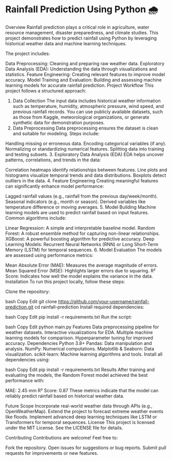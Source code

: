 # Rainfall Prediction Using Python 🌧️
Overview
Rainfall prediction plays a critical role in agriculture, water resource management, disaster preparedness, and climate studies. This project demonstrates how to predict rainfall using Python by leveraging historical weather data and machine learning techniques.

The project includes:

Data Preprocessing: Cleaning and preparing raw weather data.
Exploratory Data Analysis (EDA): Understanding the data through visualizations and statistics.
Feature Engineering: Creating relevant features to improve model accuracy.
Model Training and Evaluation: Building and assessing machine learning models for accurate rainfall prediction.
Project Workflow
This project follows a structured approach:

1. Data Collection
The input data includes historical weather information such as temperature, humidity, atmospheric pressure, wind speed, and previous rainfall records.
You can use publicly available datasets, such as those from Kaggle, meteorological organizations, or generate synthetic data for demonstration purposes.
2. Data Preprocessing
Data preprocessing ensures the dataset is clean and suitable for modeling. Steps include:

Handling missing or erroneous data.
Encoding categorical variables (if any).
Normalizing or standardizing numerical features.
Splitting data into training and testing subsets.
3. Exploratory Data Analysis (EDA)
EDA helps uncover patterns, correlations, and trends in the data:

Correlation heatmaps identify relationships between features.
Line plots and histograms visualize temporal trends and data distributions.
Boxplots detect outliers in the data.
4. Feature Engineering
Creating meaningful features can significantly enhance model performance:

Lagged rainfall values (e.g., rainfall from the previous day/week/month).
Seasonal indicators (e.g., month or season).
Derived variables like temperature difference or moving averages.
5. Model Building
Machine learning models are used to predict rainfall based on input features. Common algorithms include:

Linear Regression: A simple and interpretable baseline model.
Random Forest: A robust ensemble method for capturing non-linear relationships.
XGBoost: A powerful boosting algorithm for predictive accuracy.
Deep Learning Models: Recurrent Neural Networks (RNN) or Long Short-Term Memory (LSTM) for temporal sequences.
6. Model Evaluation
The models are assessed using performance metrics:

Mean Absolute Error (MAE): Measures the average magnitude of errors.
Mean Squared Error (MSE): Highlights larger errors due to squaring.
R² Score: Indicates how well the model explains the variance in the data.
Installation
To run this project locally, follow these steps:

Clone the repository:

bash
Copy
Edit
git clone https://github.com/your-username/rainfall-prediction.git
cd rainfall-prediction
Install required dependencies:

bash
Copy
Edit
pip install -r requirements.txt
Run the script:

bash
Copy
Edit
python main.py
Features
Data preprocessing pipeline for weather datasets.
Interactive visualizations for EDA.
Multiple machine learning models for comparison.
Hyperparameter tuning for improved accuracy.
Dependencies
Python 3.8+
Pandas: Data manipulation and analysis.
NumPy: Numerical computations.
Matplotlib & Seaborn: Data visualization.
scikit-learn: Machine learning algorithms and tools.
Install all dependencies using:

bash
Copy
Edit
pip install -r requirements.txt
Results
After training and evaluating the models, the Random Forest model achieved the best performance with:

MAE: 2.45 mm
R² Score: 0.87
These metrics indicate that the model can reliably predict rainfall based on historical weather data.

Future Scope
Incorporate real-world weather data through APIs (e.g., OpenWeatherMap).
Extend the project to forecast extreme weather events like floods.
Implement advanced deep learning techniques like LSTM or Transformers for temporal sequences.
License
This project is licensed under the MIT License. See the LICENSE file for details.

Contributing
Contributions are welcome! Feel free to:

Fork the repository.
Open issues for suggestions or bug reports.
Submit pull requests for improvements or new features.

